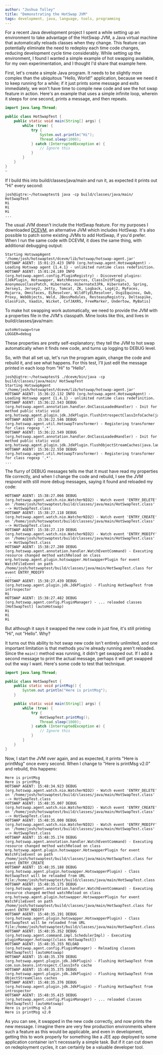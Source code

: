 ```yaml
---
author: "Joshua Tolley"
title: "Demonstrating the HotSwap JVM"
tags: development, java, language, tools, programming
---
```


For a recent Java development project I spent a while setting up an environment
to take advantage of the HotSwap JVM, a Java virtual machine that automatically
reloads classes when they change. This feature can potentially eliminate the
need to redeploy each time code changes, reducing development cycle time
considerably. While setting up the environment, I found I wanted a simple
example of hot swapping available, for my own experimentation, and I thought
I'd share that example here.

First, let's create a simple Java program. It needs to be slightly more complex
than the ubiquitous "Hello, World!" application, because we need it to keep
running for a while; if it just prints some message and exits immediately, we
won't have time to compile new code and see the hot swap feature in action.
Here's an example that uses a simple infinite loop, wherein it sleeps for one
second, prints a message, and then repeats.

```java
import java.lang.Thread;

public class HotSwapTest {
    public static void main(String[] args) {
        while (true) {
            try {
                System.out.println("Hi");
                Thread.sleep(1000);
            } catch (InterruptedException e) {
                // Ignore this
            }
        }
    }
}
~
```

If I build this into build/classes/java/main and run it, as expected it prints
out "Hi" every second:

```
josh@igtre:~/hotswaptest$ java -cp build/classes/java/main/ HotSwapTest
Hi
Hi
Hi
...
```

The usual JVM doesn't include the HotSwap feature. For my purposes I downloaded
[DCEVM](http://dcevm.github.io/), an alternative JVM which includes HotSwap.
It's also possible to patch some existing JVMs to add HotSwap, if you'd prefer.
When I run the same code with DCEVM, it does the same thing, with additional
debugging output:

```
Starting HotswapAgent '/home/josh/hotswaptest/dcevm/lib/hotswap/hotswap-agent.jar'
HOTSWAP AGENT: 15:01:23.423 INFO (org.hotswap.agent.HotswapAgent) - Loading Hotswap agent {1.4.1} - unlimited runtime class redefinition.
HOTSWAP AGENT: 15:01:24.189 INFO (org.hotswap.agent.config.PluginRegistry) - Discovered plugins: [JdkPlugin, Hotswapper, WatchResources, ClassInitPlugin, AnonymousClassPatch, Hibernate, Hibernate3JPA, Hibernate3, Spring, Jersey1, Jersey2, Jetty, Tomcat, ZK, Logback, Log4j2, MyFaces, Mojarra, Omnifaces, ELResolver, WildFlyELResolver, OsgiEquinox, Owb, Proxy, WebObjects, Weld, JBossModules, ResteasyRegistry, Deltaspike, GlassFish, Vaadin, Wicket, CxfJAXRS, FreeMarker, Undertow, MyBatis]
```

To make hot swapping work automatically, we need to provide the JVM with a
properties file in the JVM's classpath. Mine looks like this, and lives in build/classes/java/main:

```
autoHotswap=true
LOGGER=debug
```

These properties are pretty self-explanatory; they tell the JVM to hot swap
automatically when it finds new code, and turns up logging to DEBUG level.

So, with that all set up, let's run the program again, change the code and
rebuild it, and see what happens. For this test, I'll just edit the message
printed in each loop from "Hi" to "Hello".

```
josh@igtre:~/hotswaptest$ ./dcevm/bin/java -cp build/classes/java/main/ HotSwapTest
Starting HotswapAgent '/home/josh/hotswaptest/dcevm/lib/hotswap/hotswap-agent.jar'
HOTSWAP AGENT: 15:36:22.132 INFO (org.hotswap.agent.HotswapAgent) - Loading Hotswap agent {1.4.1} - unlimited runtime class redefinition.
HOTSWAP AGENT: 15:36:22.543 DEBUG (org.hotswap.agent.annotation.handler.OnClassLoadedHandler) - Init for method public static void org.hotswap.agent.plugin.jdk.JdkPlugin.flushIntrospectClassInfoCache(java.lang.ClassLoader,org.hotswap.agent.javassist.CtClass)
HOTSWAP AGENT: 15:36:22.546 DEBUG (org.hotswap.agent.util.HotswapTransformer) - Registering transformer for class regexp '.*'.
HOTSWAP AGENT: 15:36:22.549 DEBUG (org.hotswap.agent.annotation.handler.OnClassLoadedHandler) - Init for method public static void org.hotswap.agent.plugin.jdk.JdkPlugin.flushObjectStreamCaches(java.lang.ClassLoader,org.hotswap.agent.javassist.CtClass)
HOTSWAP AGENT: 15:36:22.550 DEBUG (org.hotswap.agent.util.HotswapTransformer) - Registering transformer for class regexp '.*'.
...
```

The flurry of DEBUG messages tells me that it must have read my properties file
correctly, and when I change the code and rebuild, I see the JVM respond with
still more debug messages, saying it found and reloaded my code:

```
HOTSWAP AGENT: 15:38:27.066 DEBUG (org.hotswap.agent.watch.nio.WatcherNIO2) - Watch event 'ENTRY_DELETE' on '/home/josh/hotswaptest/build/classes/java/main/HotSwapTest.class' --> HotSwapTest.class
HOTSWAP AGENT: 15:38:27.118 DEBUG (org.hotswap.agent.watch.nio.WatcherNIO2) - Watch event 'ENTRY_CREATE' on '/home/josh/hotswaptest/build/classes/java/main/HotSwapTest.class' --> HotSwapTest.class
HOTSWAP AGENT: 15:38:27.119 DEBUG (org.hotswap.agent.watch.nio.WatcherNIO2) - Watch event 'ENTRY_MODIFY' on '/home/josh/hotswaptest/build/classes/java/main/HotSwapTest.class' --> HotSwapTest.class
HOTSWAP AGENT: 15:38:27.280 DEBUG (org.hotswap.agent.annotation.handler.WatchEventCommand) - Executing resource changed method watchReload on class org.hotswap.agent.plugin.hotswapper.HotswapperPlugin for event WatchFileEvent on path /home/josh/hotswaptest/build/classes/java/main/HotSwapTest.class for event ENTRY_MODIFY
...
HOTSWAP AGENT: 15:38:27.439 DEBUG (org.hotswap.agent.plugin.jdk.JdkPlugin) - Flushing HotSwapTest from introspector
Hi
HOTSWAP AGENT: 15:38:27.482 DEBUG (org.hotswap.agent.config.PluginManager) - ... reloaded classes [HotSwapTest] (autoHotswap)
Hi
Hi
Hi
```

But although it says it swapped the new code in just fine, it's still printing
"Hi", not "Hello". Why?

It turns out this ability to hot swap new code isn't entirely unlimited, and
one important limitation is that methods you're already running aren't
reloaded. Since the `main()` method was running, it didn't get swapped out. If
I add a second message to print the actual message, perhaps it will get swapped
out the way I want. Here's some code to test that technique.

```java
import java.lang.Thread;

public class HotSwapTest {
    public static void printMsg() {
        System.out.println("Here is printMsg");
    }

    public static void main(String[] args) {
        while (true) {
            try {
                HotSwapTest.printMsg();
                Thread.sleep(1000);
            } catch (InterruptedException e) {
                // Ignore this
            }
        }
    }
}
```

Now, I start the JVM over again, and as expected, it prints "Here is printMsg"
once every second. When I change to "Here is printMsg v2.0" and rebuild, this happens:

```
Here is printMsg
Here is printMsg
HOTSWAP AGENT: 15:48:34.923 DEBUG (org.hotswap.agent.watch.nio.WatcherNIO2) - Watch event 'ENTRY_DELETE' on '/home/josh/hotswaptest/build/classes/java/main/HotSwapTest.class' --> HotSwapTest.class
HOTSWAP AGENT: 15:48:35.007 DEBUG (org.hotswap.agent.watch.nio.WatcherNIO2) - Watch event 'ENTRY_CREATE' on '/home/josh/hotswaptest/build/classes/java/main/HotSwapTest.class' --> HotSwapTest.class
HOTSWAP AGENT: 15:48:35.008 DEBUG (org.hotswap.agent.watch.nio.WatcherNIO2) - Watch event 'ENTRY_MODIFY' on '/home/josh/hotswaptest/build/classes/java/main/HotSwapTest.class' --> HotSwapTest.class
HOTSWAP AGENT: 15:48:35.174 DEBUG (org.hotswap.agent.annotation.handler.WatchEventCommand) - Executing resource changed method watchReload on class org.hotswap.agent.plugin.hotswapper.HotswapperPlugin for event WatchFileEvent on path /home/josh/hotswaptest/build/classes/java/main/HotSwapTest.class for event ENTRY_CREATE
HOTSWAP AGENT: 15:48:35.188 DEBUG (org.hotswap.agent.plugin.hotswapper.HotswapperPlugin) - Class HotSwapTest will be reloaded from URL file:/home/josh/hotswaptest/build/classes/java/main/HotSwapTest.class
HOTSWAP AGENT: 15:48:35.175 DEBUG (org.hotswap.agent.annotation.handler.WatchEventCommand) - Executing resource changed method watchReload on class org.hotswap.agent.plugin.hotswapper.HotswapperPlugin for event WatchFileEvent on path /home/josh/hotswaptest/build/classes/java/main/HotSwapTest.class for event ENTRY_MODIFY
HOTSWAP AGENT: 15:48:35.191 DEBUG (org.hotswap.agent.plugin.hotswapper.HotswapperPlugin) - Class HotSwapTest will be reloaded from URL file:/home/josh/hotswaptest/build/classes/java/main/HotSwapTest.class
HOTSWAP AGENT: 15:48:35.352 DEBUG (org.hotswap.agent.command.impl.SchedulerImpl) - Executing pluginManager.hotswap([class HotSwapTest])
HOTSWAP AGENT: 15:48:35.355 RELOAD (org.hotswap.agent.config.PluginManager) - Reloading classes [HotSwapTest] (autoHotswap)
HOTSWAP AGENT: 15:48:35.370 DEBUG (org.hotswap.agent.plugin.jdk.JdkPlugin) - Flushing HotSwapTest from com.sun.beans.introspect.ClassInfo cache
HOTSWAP AGENT: 15:48:35.375 DEBUG (org.hotswap.agent.plugin.jdk.JdkPlugin) - Flushing HotSwapTest from ObjectStreamClass caches
HOTSWAP AGENT: 15:48:35.376 DEBUG (org.hotswap.agent.plugin.jdk.JdkPlugin) - Flushing HotSwapTest from introspector
HOTSWAP AGENT: 15:48:35.415 DEBUG (org.hotswap.agent.config.PluginManager) - ... reloaded classes [HotSwapTest] (autoHotswap)
Here is printMsg v2.0
Here is printMsg v2.0
```

As you can see, it swapped in the new code correctly, and now prints the new
message. I imagine there are very few production environments where such a
feature as this would be applicable, and even in development, getting this to
work properly for something like a JEE app deployed to some application
container isn't necessarily a simple task. But if it can cut down on
redeployment cycles, it can certainly be a valuable developer tool.
